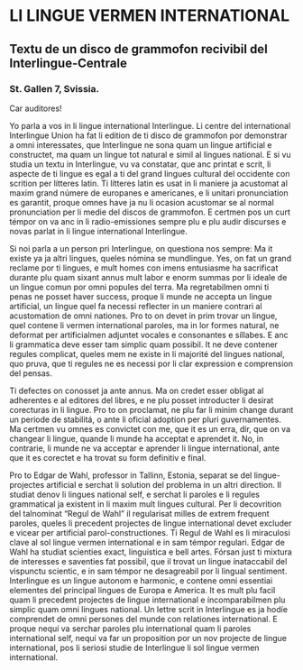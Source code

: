 # Ll LINGUE VERMEN INTERNATIONAL
## Textu de un disco de grammofon recivibil del Interlingue-Centrale 
### St. Gallen 7, Svissia. 

Car auditores!

Yo parla a vos in li lingue international Interlingue. Li centre del international Interlingue Union ha fat li edition de ti disco de grammofon por demonstrar a omni interessates, que Interlingue ne sona quam un lingue artificial e constructet, ma quam un lingue tot natural e simil al lingues national. E si vu studia un textu in Interlingue, vu va constatar, que anc printat e scrit, li aspecte de ti lingue es egal a ti del grand lingues cultural del occidente con scrition per lítteres latin. Ti lítteres latin es usat in li maniere ja acustomat al maxim grand númere de europanes e americanes, e li unitari pronunciation es garantit, proque omnes have ja nu li ocasion acustomar se al normal pronunciation per li medie del discos de grammofon. E certmen pos un curt témpor on va anc in li radio-emissiones sempre plu e plu audir discurses e novas parlat in li lingue international Interlingue.

Si noi parla a un person pri Interlingue, on questiona nos sempre: Ma it existe ya ja altri lingues, queles nómina se mundlingue. Yes, on fat un grand reclame por ti lingues, e mult homes con imens entusiasme ha sacrificat durante plu quam sixant annus mult labor e enorm summas por li ideale de un lingue comun por omni popules del terra. Ma regretabilmen omni ti penas ne posset haver success, proque li munde ne accepta un lingue artificial, un lingue quel fa necessi reflecter in un maniere contrari al acustomation de omni nationes. Pro to on devet in prim trovar un lingue, quel contene li vermen international paroles, ma in lor formes natural, ne deformat per artificialmen adjuntet vocales e consonantes e síllabes. E anc li grammatica deve esser tam simplic quam possibil. It ne deve contener regules complicat, queles mem ne existe in li majorité del lingues national, quo pruva, que ti regules ne es necessi por li clar expression e comprension del pensas.

Ti defectes on conosset ja ante annus. Ma on credet esser obligat al adherentes e al editores del libres, e ne plu posset introducter li desirat corecturas in li lingue. Pro to on proclamat, ne plu far li minim change durant un periode de stabilitá, o ante li oficial adoption per pluri guvernamentes. Ma certmen vu omnes es convictet con me, que it es un erra, dir, que on va changear li lingue, quande li munde ha acceptat e aprendet it. No, in contrarie, li munde ne va acceptar e aprender li lingue international, ante que it es corectet e ha trovat su form definitiv e final.

Pro to Edgar de Wahl, professor in Tallinn, Estonia, separat se del lingue-projectes artificial e serchat li solution del problema in un altri direction. Il studiat denov li lingues national self, e serchat li paroles e li regules grammatical ja existent in li maxim mult lingues cultural. Per li decovrition del talnominat “Regul de Wahl” il regularisat milles de extrem frequent paroles, queles li precedent projectes de lingue international devet excluder e vicear per artificial parol-constructiones. Ti Regul de Wahl es li miraculosi clave al sol lingue vermen international e in sam témpor regulari. Edgar de Wahl ha studiat scienties exact, linguistica e bell artes. Fórsan just ti mixtura de interesses e saventies fat possibil, que il trovat un lingue ínataccabil del vispunctu scientic, e in sam témpor ne desagreabil por li lingual sentiment. Interlingue es un lingue autonom e harmonic, e contene omni essentiai elementes del principal lingues de Europa e America. It es mult plu facil quam li precedent projectes de lingue international e íncomparabilmen plu simplic quam omni lingues national. Un lettre scrit in Interlingue es ja hodíe comprendet de omni persones del munde con relationes international. E proque nequí va serchar paroles plu international quam li paroles international self, nequí va far un proposition por un nov projecte de lingue international, pos li seriosi studie de Interlingue li sol lingue vermen international.